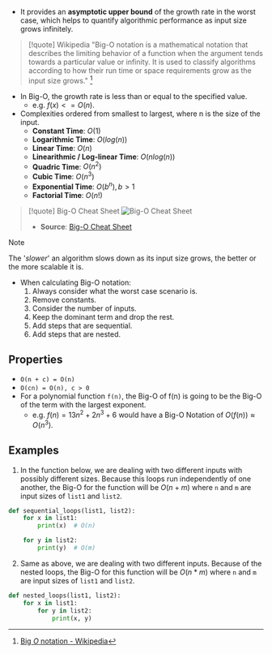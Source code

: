 - It provides an **asymptotic upper bound** of the growth rate in the worst case, which helps to quantify algorithmic performance as input size grows infinitely.

> [!quote] Wikipedia
> "Big-O notation is a mathematical notation that describes the limiting behavior of a function when the argument tends towards a particular value or infinity. It is used to classify algorithms according to how their run time or space requirements grow as the input size grows." [^1]

- In Big-O, the growth rate is less than or equal to the specified value.
    - e.g. $f(x) <= O(n)$.
- Complexities ordered from smallest to largest, where n is the size of the input.
    - **Constant Time**: $O(1)$
    - **Logarithmic Time**: $O(log(n))$
    - **Linear Time**: $O(n)$
    - **Linearithmic / Log-linear Time**: $O(nlog(n))$
    - **Quadric Time**: $O(n^2)$
    - **Cubic Time**: $O(n^3)$
    - **Exponential Time**: $O(b^n), b > 1$
    - **Factorial Time**: $O(n!)$

> [!quote] Big-O Cheat Sheet
> ![Big-O Cheat Sheet](big-o-cheat-sheet.png)
> - **Source**: [Big-O Cheat Sheet](https://www.bigocheatsheet.com)

> [!note]
> The '*slower*' an algorithm slows down as its input size grows, the better or the more scalable it is.

- When calculating Big-O notation:
    1. Always consider what the worst case scenario is.
    2. Remove constants.
    3. Consider the number of inputs.
    4. Keep the dominant term and drop the rest. 
    5. Add steps that are sequential.
    6. Add steps that are nested.

## Properties

- `O(n + c) = O(n)`
- `O(cn) = O(n), c > 0`
- For a polynomial function `f(n)`, the Big-O of f(n) is going to be the Big-O of the term with the largest exponent. 
    - e.g. $f(n) = 13n^{2} + 2n^{3} + 6$ would have a Big-O Notation of $O(f(n)) \approx O(n^3)$.

## Examples

1. In the function below, we are dealing with two different inputs with possibly different sizes. Because this loops run independently of one another, the Big-O for the function will be $O(n + m)$ where `n` and `m` are input sizes of `list1` and `list2`.

```py
def sequential_loops(list1, list2):
    for x in list1:
        print(x)  # O(n)

    for y in list2:
        print(y)  # O(m)
```

2. Same as above, we are dealing with two different inputs. Because of the nested loops, the Big-O for this function will be $O(n * m)$ where `n` and `m` are input sizes of `list1` and `list2`.

```py
def nested_loops(list1, list2):
    for x in list1:
        for y in list2:
            print(x, y)
```



[^1]: [Big _O_ notation - Wikipedia](https://en.wikipedia.org/wiki/Big_O_notation)